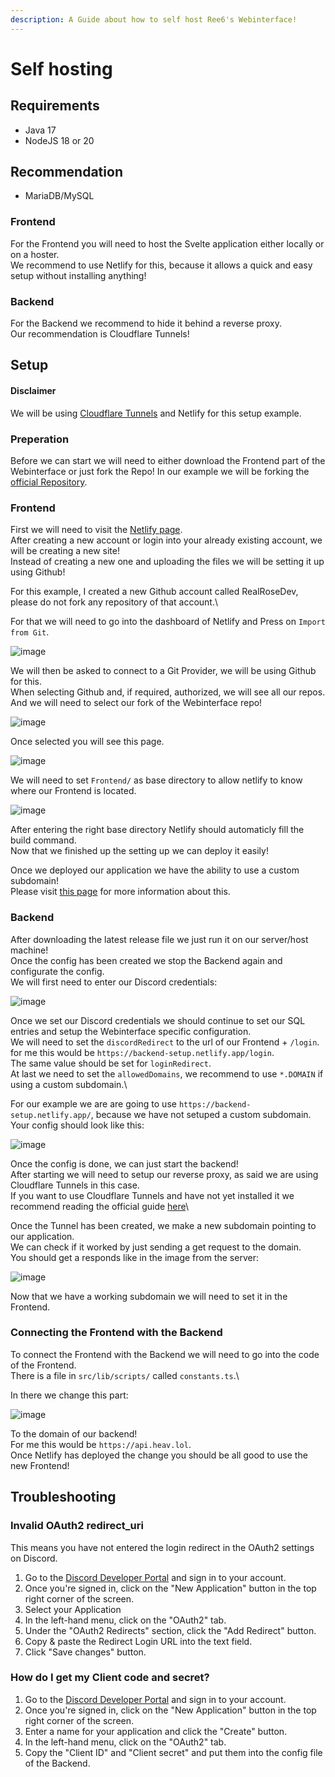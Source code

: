 ```yaml
---
description: A Guide about how to self host Ree6's Webinterface!
---
```


# Self hosting

## Requirements

* Java 17
* NodeJS 18 or 20

## Recommendation

* MariaDB/MySQL

### Frontend

For the Frontend you will need to host the Svelte application either locally or on a hoster.\
We recommend to use Netlify for this, because it allows a quick and easy setup without installing anything!

### Backend

For the Backend we recommend to hide it behind a reverse proxy.\
Our recommendation is Cloudflare Tunnels!

## Setup

#### Disclaimer

We will be using [Cloudflare Tunnels](https://developers.cloudflare.com/cloudflare-one/connections/connect-apps/install-and-setup/) and Netlify for this setup example.

### Preperation

Before we can start we will need to either download the Frontend part of the Webinterface or just fork the Repo! In our example we will be forking the [official Repository](https://github.com/Ree6-Applications/Webinterface).



### Frontend

First we will need to visit the [Netlify page](https://app.netlify.com/).\
After creating a new account or login into your already existing account, we will be creating a new site!\
Instead of creating a new one and uploading the files we will be setting it up using Github!

For this example, I created a new Github account called RealRoseDev, please do not fork any repository of that account.\


For that we will need to go into the dashboard of Netlify and Press on `Import from Git`.

![image](https://github.com/Ree6-Applications/Webinterface/assets/53257574/1478f946-2547-4d1c-86fe-4e16ee5b9a52)

We will then be asked to connect to a Git Provider, we will be using Github for this.\
When selecting Github and, if required, authorized, we will see all our repos.\
And we will need to select our fork of the Webinterface repo!

![image](https://github.com/Ree6-Applications/Webinterface/assets/53257574/07031345-347b-41b9-8e42-2fd302a626ef)

Once selected you will see this page.

![image](https://github.com/Ree6-Applications/Webinterface/assets/53257574/6e085c8a-0a65-443f-97ec-f48f4c7ffbd8)

We will need to set `Frontend/` as base directory to allow netlify to know where our Frontend is located.

![image](https://github.com/Ree6-Applications/Webinterface/assets/53257574/53a25f4d-332f-4e0e-882e-c1c3e35ea1de)

After entering the right base directory Netlify should automaticly fill the build command.\
Now that we finished up the setting up we can deploy it easily!

Once we deployed our application we have the ability to use a custom subdomain!\
Please visit [this page](https://www.netlify.com/blog/how-to-bring-a-subdomain-to-netlify-dns/) for more information about this.

### Backend

After downloading the latest release file we just run it on our server/host machine!\
Once the config has been created we stop the Backend again and configurate the config.\
We will first need to enter our Discord credentials:

![image](https://github.com/Ree6-Applications/Webinterface/assets/53257574/5ced49fc-aef9-406c-b034-664ff5f073fe)

Once we set our Discord credentials we should continue to set our SQL entries and setup the Webinterface specific configuration.\
We will need to set the `discordRedirect` to the url of our Frontend + `/login`.\
for me this would be `https://backend-setup.netlify.app/login`.\
The same value should be set for `loginRedirect`.\
At last we need to set the `allowedDomains`, we recommend to use `*.DOMAIN` if using a custom subdomain.\


For our example we are are going to use `https://backend-setup.netlify.app/`, because we have not setuped a custom subdomain.\
Your config should look like this:

![image](https://github.com/Ree6-Applications/Webinterface/assets/53257574/c412a807-1175-44e0-af66-373dea0ea2e6)

Once the config is done, we can just start the backend!\
After starting we will need to setup our reverse proxy, as said we are using Cloudflare Tunnels in this case.\
If you want to use Cloudflare Tunnels and have not yet installed it we recommend reading the official guide [here](https://developers.cloudflare.com/cloudflare-one/connections/connect-apps/install-and-setup/tunnel-guide/remote/#1-create-a-tunnel)\


Once the Tunnel has been created, we make a new subdomain pointing to our application.\
We can check if it worked by just sending a get request to the domain.\
You should get a responds like in the image from the server:

![image](https://github.com/Ree6-Applications/Webinterface/assets/53257574/4280a2e4-2b90-4d07-bb0e-18afdc16c1c4)

Now that we have a working subdomain we will need to set it in the Frontend.

### Connecting the Frontend with the Backend

To connect the Frontend with the Backend we will need to go into the code of the Frontend.\
There is a file in `src/lib/scripts/` called `constants.ts`.\


In there we change this part:

![image](https://github.com/Ree6-Applications/Webinterface/assets/53257574/b342c498-cdd1-4ff3-92c6-70d8f0dcafd0)

To the domain of our backend!\
For me this would be `https://api.heav.lol`.\
Once Netlify has deployed the change you should be all good to use the new Frontend!

## Troubleshooting

### Invalid OAuth2 redirect\_uri

This means you have not entered the login redirect in the OAuth2 settings on Discord.

1. Go to the [Discord Developer Portal](https://discord.com/developers/applications) and sign in to your account.
2. Once you're signed in, click on the "New Application" button in the top right corner of the screen.
3. Select your Application
4. In the left-hand menu, click on the "OAuth2" tab.
5. Under the "OAuth2 Redirects" section, click the "Add Redirect" button.
6. Copy & paste the Redirect Login URL into the text field.
7. Click "Save changes" button.

### How do I get my Client code and secret?

1. Go to the [Discord Developer Portal](https://discord.com/developers/applications) and sign in to your account.
2. Once you're signed in, click on the "New Application" button in the top right corner of the screen.
3. Enter a name for your application and click the "Create" button.
4. In the left-hand menu, click on the "OAuth2" tab.
5. Copy the "Client ID" and "Client secret" and put them into the config file of the Backend.
